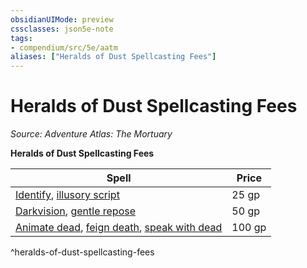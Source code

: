 ```yaml
---
obsidianUIMode: preview
cssclasses: json5e-note
tags:
- compendium/src/5e/aatm
aliases: ["Heralds of Dust Spellcasting Fees"]
---
```

# Heralds of Dust Spellcasting Fees
*Source: Adventure Atlas: The Mortuary* 

**Heralds of Dust Spellcasting Fees**

| Spell | Price |
|-------|-------|
| [Identify](/Systems/5e/spells/identify.md), [illusory script](/Systems/5e/spells/illusory-script.md) | 25 gp |
| [Darkvision](/Systems/5e/spells/darkvision.md), [gentle repose](/Systems/5e/spells/gentle-repose.md) | 50 gp |
| [Animate dead](/Systems/5e/spells/animate-dead.md), [feign death](/Systems/5e/spells/feign-death.md), [speak with dead](/Systems/5e/spells/speak-with-dead.md) | 100 gp |
^heralds-of-dust-spellcasting-fees